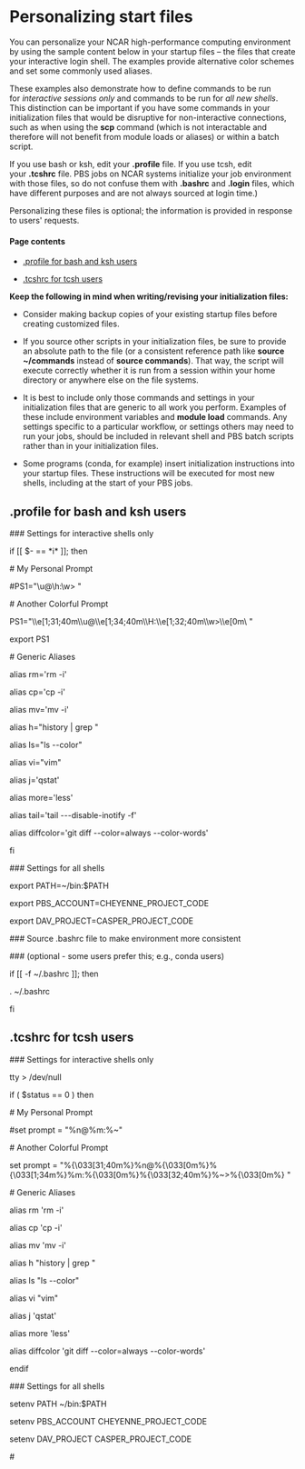 # Personalizing start files

You can personalize your NCAR high-performance computing environment by
using the sample content below in your startup files – the files that
create your interactive login shell. The examples provide alternative
color schemes and set some commonly used aliases.

These examples also demonstrate how to define commands to be run
for *interactive sessions only* and commands to be run for *all new
shells*. This distinction can be important if you have some commands in
your initialization files that would be disruptive for non-interactive
connections, such as when using the **scp** command (which is not
interactable and therefore will not benefit from module loads or
aliases) or within a batch script.

If you use bash or ksh, edit your **.profile** file. If you use tcsh,
edit your **.tcshrc** file. PBS jobs on NCAR systems initialize your job
environment with those files, so do not confuse them
with **.bashrc** and **.login** files, which have different purposes and
are not always sourced at login time.)

Personalizing these files is optional; the information is provided in
response to users' requests.

#### Page contents

- [.profile for bash and ksh
  users](#Personalizingstartfiles-.profileforbash)

- [.tcshrc for tcsh users](#Personalizingstartfiles-.tcshrcfortcshu)

**Keep the following in mind when writing/revising your initialization
files:**

- Consider making backup copies of your existing startup files before
  creating customized files.

- If you source other scripts in your initialization files, be sure to
  provide an absolute path to the file (or a consistent reference path
  like **source ~/commands** instead of **source commands**). That way,
  the script will execute correctly whether it is run from a session
  within your home directory or anywhere else on the file systems.

- It is best to include only those commands and settings in your
  initialization files that are generic to all work you perform.
  Examples of these include environment variables and **module
  load** commands. Any settings specific to a particular workflow, or
  settings others may need to run your jobs, should be included in
  relevant shell and PBS batch scripts rather than in your
  initialization files.

- Some programs (conda, for example) insert initialization instructions
  into your startup files. These instructions will be executed for most
  new shells, including at the start of your PBS jobs.

## .profile for bash and ksh users

\### Settings for interactive shells only

if \[\[ \$- == \*i\* \]\]; then

\# My Personal Prompt

\#PS1="\u@\h:\w\> "

\# Another Colorful Prompt

PS1="\\\e\[1;31;40m\\\u@\\\e\[1;34;40m\\\H:\\\e\[1;32;40m\\\w\>\\\e\[0m\\
"

export PS1

\# Generic Aliases

alias rm='rm -i'

alias cp='cp -i'

alias mv='mv -i'

alias h="history \| grep "

alias ls="ls --color"

alias vi="vim"

alias j='qstat'

alias more='less'

alias tail='tail ---disable-inotify -f'

alias diffcolor='git diff --color=always --color-words'

fi

\### Settings for all shells

export PATH=~/bin:\$PATH

export PBS_ACCOUNT=CHEYENNE_PROJECT_CODE

export DAV_PROJECT=CASPER_PROJECT_CODE

\### Source .bashrc file to make environment more consistent

\### (optional - some users prefer this; e.g., conda users)

if \[\[ -f ~/.bashrc \]\]; then

. ~/.bashrc

fi

## .tcshrc for tcsh users

\### Settings for interactive shells only

tty \> /dev/null

if ( \$status == 0 ) then

\# My Personal Prompt

\#set prompt = "%n@%m:%~"

\# Another Colorful Prompt

set prompt =
"%{\033\[31;40m%}%n@%{\033\[0m%}%{\033\[1;34m%}%m:%{\033\[0m%}%{\033\[32;40m%}%~\>%{\033\[0m%}
"

\# Generic Aliases

alias rm 'rm -i'

alias cp 'cp -i'

alias mv 'mv -i'

alias h "history \| grep "

alias ls "ls --color"

alias vi "vim"

alias j 'qstat'

alias more 'less'

alias diffcolor 'git diff --color=always --color-words'

endif

\### Settings for all shells

setenv PATH ~/bin:\$PATH

setenv PBS_ACCOUNT CHEYENNE_PROJECT_CODE

setenv DAV_PROJECT CASPER_PROJECT_CODE

\#
